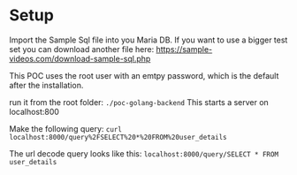 # Setup

Import the Sample Sql file into you Maria DB.
If you want to use a bigger test set you can download another file
here: https://sample-videos.com/download-sample-sql.php

This POC uses the root user with an emtpy password, which
is the default after the installation.

run it from the root folder: `./poc-golang-backend`
This starts a server on localhost:800

Make the following query: `curl localhost:8000/query%2FSELECT%20*%20FROM%20user_details`

The url decode query looks like this: 
`localhost:8000/query/SELECT * FROM user_details`


